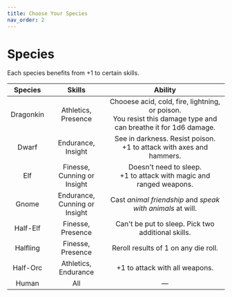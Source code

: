 ```yaml
---
title: Choose Your Species
nav_order: 2
---
```


# Species

Each species benefits from +1 to certain skills.

| Species   | Skills                           | Ability |
|:---------:|:--------------------------------:|:-------:|
| Dragonkin | Athletics, Presence              | Chooese acid, cold, fire, lightning, or poison.<br>You resist this damage type and can breathe it for 1d6 damage. |
| Dwarf     | Endurance, Insight               | See in darkness. Resist poison.<br>+1 to attack with axes and hammers. |
| Elf       | Finesse,<br>Cunning or Insight   | Doesn't need to sleep.<br>+1 to attack with magic and ranged weapons. |
| Gnome     | Endurance,<br>Cunning or Insight | Cast *animal friendship* and *speak with animals* at will. |
| Half-Elf  | Finesse, Presence                | Can't be put to sleep. Pick two additional skills. |
| Halfling  | Finesse, Presence                | Reroll results of 1 on any die roll. |
| Half-Orc  | Athletics, Endurance             | +1 to attack with all weapons. |
| Human     | All                              | — |
